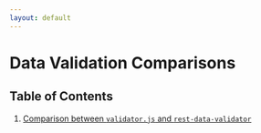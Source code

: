 ```yaml
---
layout: default
---
```


# Data Validation Comparisons

## Table of Contents

1. [Comparison between `validator.js` and `rest-data-validator`](/guide/comparison-validatorjs.md)